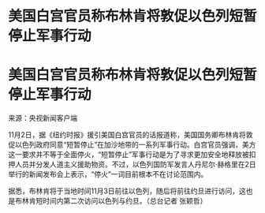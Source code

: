 # 美国白宫官员称布林肯将敦促以色列短暂停止军事行动

# 美国白宫官员称布林肯将敦促以色列短暂停止军事行动

来源：央视新闻客户端

11月2日，据《纽约时报》援引美国白宫官员的话报道称，美国国务卿布林肯将敦促以色列政府同意“短暂停止”在加沙地带的一系列军事行动。白宫官员强调，美方这一要求并不等于全面停火，“短暂停止”军事行动是为了寻求更加安全地释放被扣押人员并分发人道主义援助物资。不过，以色列国防军发言人丹尼尔·赫格里在2日举行的新闻发布会上表示，“停火”一词目前根本不在讨论范围内。

据悉，布林肯将于当地时间11月3日前往以色列，随后将前往约旦进行访问，这也是布林肯短时间内第二次访问以色列与约旦。（总台记者 张颖哲）

